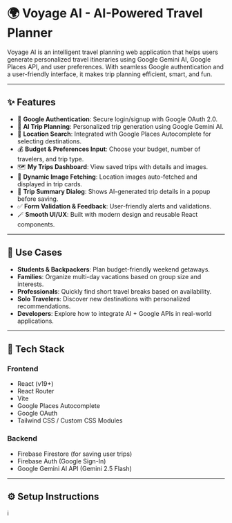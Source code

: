 # 🌍 Voyage AI - AI-Powered Travel Planner

Voyage AI is an intelligent travel planning web application that helps users generate personalized travel itineraries using Google Gemini AI, Google Places API, and user preferences. With seamless Google authentication and a user-friendly interface, it makes trip planning efficient, smart, and fun.

---

## ✨ Features

- 🔐 **Google Authentication**: Secure login/signup with Google OAuth 2.0.
- 🧠 **AI Trip Planning**: Personalized trip generation using Google Gemini AI.
- 📍 **Location Search**: Integrated with Google Places Autocomplete for selecting destinations.
- 💰 **Budget & Preferences Input**: Choose your budget, number of travelers, and trip type.
- 🗺️ **My Trips Dashboard**: View saved trips with details and images.
- 📸 **Dynamic Image Fetching**: Location images auto-fetched and displayed in trip cards.
- 🧾 **Trip Summary Dialog**: Shows AI-generated trip details in a popup before saving.
- ✅ **Form Validation & Feedback**: User-friendly alerts and validations.
- 🪄 **Smooth UI/UX**: Built with modern design and reusable React components.

---

## 💼 Use Cases

- **Students & Backpackers**: Plan budget-friendly weekend getaways.
- **Families**: Organize multi-day vacations based on group size and interests.
- **Professionals**: Quickly find short travel breaks based on availability.
- **Solo Travelers**: Discover new destinations with personalized recommendations.
- **Developers**: Explore how to integrate AI + Google APIs in real-world applications.

---

## 🧰 Tech Stack

### Frontend
- React (v19+)
- React Router
- Vite
- Google Places Autocomplete
- Google OAuth
- Tailwind CSS / Custom CSS Modules

### Backend
- Firebase Firestore (for saving user trips)
- Firebase Auth (Google Sign-In)
- Google Gemini AI API (Gemini 2.5 Flash)

---

## ⚙️ Setup Instructions
i
